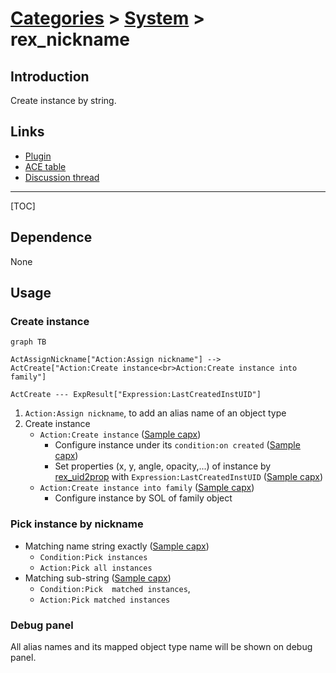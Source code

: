 # [Categories](categories.index.html) > [System](system.index.html) > rex_nickname

## Introduction

Create instance by string.

## Links

- [Plugin](https://rexrainbow.github.io/C2RexDoc/repo/rex_nickname.7z)
- [ACE table](https://rexrainbow.github.io/C2RexDoc/c2rexpluginsACE/plugin_rex_nickname.html)
- [Discussion thread](https://www.scirra.com/forum/plugin-nickname-behavior-nickname_t74522)


----

[TOC]

## Dependence

None

## Usage

### Create instance

```mermaid
graph TB

ActAssignNickname["Action:Assign nickname"] --> ActCreate["Action:Create instance<br>Action:Create instance into family"]

ActCreate --- ExpResult["Expression:LastCreatedInstUID"]
```

1. `Action:Assign nickname`, to add an alias name of an object type
2. Create instance
   - `Action:Create instance`  ([Sample capx](https://onedrive.live.com/redir?resid=7497FD5EC94476E!255&authkey=!AE2etKVNGxixVwM&ithint=file%2c.capx))
     - Configure instance under its `condition:on created`  ([Sample capx](https://onedrive.live.com/redir?resid=7497FD5EC94476E%21183&authkey=%21AD9oI60FDR0pSXk&ithint=file%2c.capx))
     - Set properties (x, y, angle, opacity,...) of instance by [rex_uid2prop](rex_uid2prop.html) with `Expression:LastCreatedInstUID`  ([Sample capx](https://onedrive.live.com/redir?resid=7497FD5EC94476E!1948&authkey=!AJBjcYFseVb0u90&ithint=file%2ccapx))
   - `Action:Create instance into family`  ([Sample capx](https://onedrive.live.com/redir?resid=7497FD5EC94476E!404&authkey=!ANVWEL6QrNY1KUk&ithint=file%2c.capx))
     - Configure instance by SOL of family object

### Pick instance by nickname

- Matching name string exactly  ([Sample capx](https://onedrive.live.com/redir?resid=7497FD5EC94476E!257&authkey=!ACzbVtkHwjsP7_U&ithint=file%2c.capx))
  - `Condition:Pick instances`
  - `Action:Pick all instances`
- Matching sub-string  ([Sample capx](https://onedrive.live.com/redir?resid=7497FD5EC94476E%21470&authkey=%21AF-n_bkjnteyT50&ithint=file%2c.capx))
  - `Condition:Pick  matched instances`,
  - `Action:Pick matched instances`

### Debug panel

All alias names and its mapped object type name will be shown on debug panel.